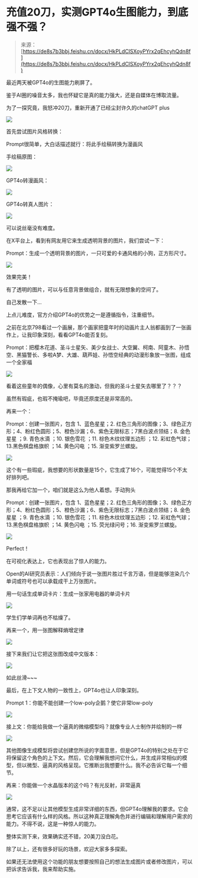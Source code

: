 # 充值20刀，实测GPT4o生图能力，到底强不强？

> 来源：[https://de8s7b3bbj.feishu.cn/docx/HkPLdClSXoyPYrx2qEhcyhQdn8f](https://de8s7b3bbj.feishu.cn/docx/HkPLdClSXoyPYrx2qEhcyhQdn8f)

最近两天被GPT4o的生图能力刷屏了。

鉴于AI圈的噪音太多，我也怀疑它是真的能力强大，还是自媒体在博取流量。

为了一探究竟，我怒冲20刀，重新开通了已经尘封许久的chatGPT plus

![](img/1c0f2f158169b85271a4b4a71be03e8a.png)

首先尝试图片风格转换：

Prompt很简单，大白话描述就行：将此手绘稿转换为漫画风

手绘稿原图：

![](img/090a5e2dde0f005bd7e95db1b14f5e21.png)

GPT4o转漫画风：

![](img/896f2996d10f20bee2d7bfe2f042fcdb.png)

GPT4o转真人图片：

![](img/b374b32c5f2630ae29a0f24f1a4ab591.png)

可以说丝毫没有难度。

在X平台上，看到有网友用它来生成透明背景的图片，我们尝试一下：

Prompt：生成一个透明背景的图片，一只可爱的卡通风格的小狗，正方形尺寸。

![](img/6f54a7cf52da6c4b360487ddf8eab334.png)

效果完美！

有了透明的图片，可以与任意背景做组合，就有无限想象的空间了。

自己发散一下...

上点儿难度，官方介绍GPT4o的优势之一是遵循指令，注重细节。

之前在北京798看过一个画展，那个画家把童年时的动画片主人翁都画到了一张画作上，让我印象深刻，看看GPT4o能否复刻。

Prompt：把樱木花道、圣斗士星矢、美少女战士、大空翼、柯南、阿童木、孙悟空、黑猫警长、多啦A梦、大雄、葫芦娃、孙悟空经典的动漫形象放一张图，组成一个全家福

![](img/14d457a732fcb0fd54f8ffc3d5f94d75.png)

看着这些童年的偶像，心里有莫名的激动，但我的圣斗士星矢去哪里了？？？

虽然有瑕疵，也瑕不掩瑜吧，毕竟还原度还是非常高的。

再来一个：

Prompt：创建一张图片，包含 1、蓝色星星；2\. 红色三角形的图像；3、绿色正方形；4、粉红色圆形；5、橙色沙漏；6、紫色无限标志；7黑白波点领结；8\. 金色星星 ；9\. 青色水滴 ；10\. 银色雪花 ；11\. 棕色木纹纹理五边形 ；12\. 彩虹色气球； 13.黑色棋盘格旗帜 ；14\. 黄色闪电 ；15\. 渐变紫罗兰螺旋。

![](img/638de2cfc0b6bf5ee2f0e8d0eb8931ea.png)

这个有一些瑕疵，我想要的形状数量是15个，它生成了16个，可能觉得15个不太好排列吧。

那我再给它加一个，咱们就是这么为他人着想。手动狗头

Prompt：创建一张图片，包含 1、蓝色星星；2\. 红色三角形的图像；3、绿色正方形；4、粉红色圆形；5、橙色沙漏；6、紫色无限标志；7黑白波点领结；8\. 金色星星 ；9\. 青色水滴 ；10\. 银色雪花 ；11\. 棕色木纹纹理五边形 ；12\. 彩虹色气球； 13.黑色棋盘格旗帜 ；14\. 黄色闪电 ；15\. 荧光绿问号；16\. 渐变紫罗兰螺旋。

![](img/8820076f2cfe34592f14ea3fc849e677.png)

Perfect！

在可视化表达上，它也表现出了惊人的能力。

Open的AI研究员表示：人们倾向于说一张图片胜过千言万语，但是能够渲染几个单词或符号也可以承载成干上万张图片。

用一句话生成单词卡片：生成一张家用电器的单词卡片

![](img/9ef250065da2516d456526800484a5eb.png)

学生们学单词再也不枯燥了。

再来一个，用一张图解释熵增定律

![](img/edad9457d424b3e7c64b31c06fcf52f9.png)

接下来我们让它把这张图改成中文版本：

![](img/9c67e7590ef7df1afbe837e662fcc7e2.png)

如此丝滑~~~

最后，在上下文人物的一致性上，GPT4o也让人印象深刻。

Prompt 1：你能不能创建一个low-poly企鹅？使它非常low-poly

![](img/e229517f2d60ff3b73e3815e2d0810ac.png)

接上文：你能给我做一个逼真的微缩模型吗？就像专业人士制作并绘制的一样

![](img/6e72ca641641129a50414fb63568367e.png)

其他图像生成模型将尝试创建您所说的字面意思，但是GPT4o的特别之处在于它将保留这个角色的上下文。然后，它会理解我想问它什么，并生成非常相似的模型，但以微型、逼真的风格呈现。它推断出我想要什么。我不必告诉它每一个细节。

再来：你能做一个水晶版本的这个吗？有光反射，非常逼真

![](img/58277b56c6f5df1d56c2e797a8607478.png)

通常，这不足以让其他模型生成非常详细的东西，但GPT4o理解我的要求。它会思考它应该有什么样的风格。所以这种真正理解角色并进行编辑和理解用户需求的能力。不得不说，这是一种惊人的能力。

整体实测下来，效果确实还不错，20美刀没白花。

除了以上，还有很多好玩的场景，欢迎大家多多探索。

如果还无法使用这个功能的朋友想要按照自己的想法生成图片或者修改图片，可以把诉求告诉我，我来帮助实施。